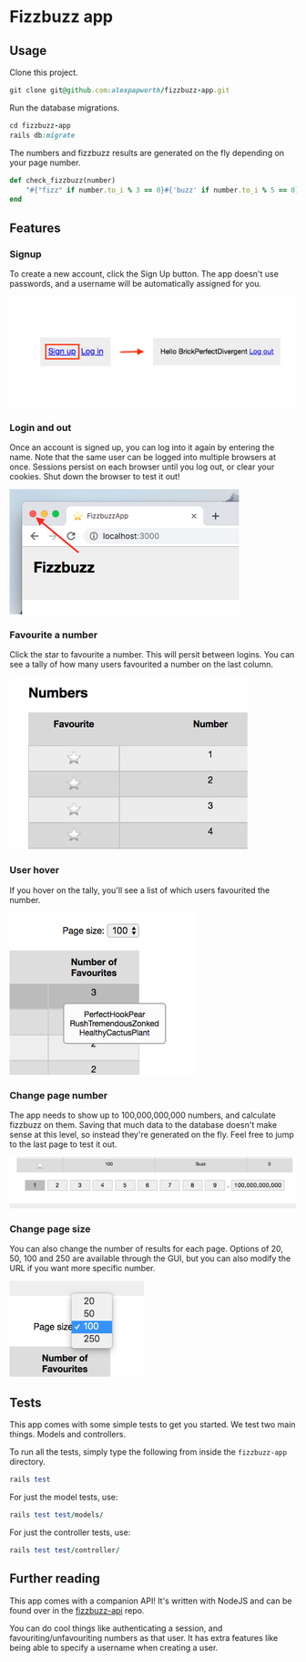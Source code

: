 # Fizzbuzz app

## Usage

Clone this project.

```ruby
git clone git@github.com:alexpapworth/fizzbuzz-app.git
```

Run the database migrations.

```ruby
cd fizzbuzz-app
rails db:migrate
```
The numbers and fizzbuzz results are generated on the fly depending on your page number.

```ruby
def check_fizzbuzz(number)
	"#{"fizz" if number.to_i % 3 == 0}#{'buzz' if number.to_i % 5 == 0}".capitalize
end
```


## Features

### Signup
To create a new account, click the Sign Up button. The app doesn't use passwords, and a username will be automatically assigned for you.

![Image of sign up action](public/readme/sign-up.png)

### Login and out
Once an account is signed up, you can log into it again by entering the name. Note that the same user can be logged into multiple browsers at once. Sessions persist on each browser until you log out, or clear your cookies. Shut down the browser to test it out!

![Image of browser shutdown](public/readme/close-browser.png)

### Favourite a number
Click the star to favourite a number. This will persit between logins. You can see a tally of how many users favourited a number on the last column.

![Animation of favouriting number](public/readme/favourite.gif)

### User hover
If you hover on the tally, you'll see a list of which users favourited the number.

![Image of hover tooltip](public/readme/users-who-favourited.png)

### Change page number

The app needs to show up to 100,000,000,000 numbers, and calculate fizzbuzz on them. Saving that much data to the database doesn't make sense at this level, so instead they're generated on the fly. Feel free to jump to the last page to test it out.

![Image of page number](public/readme/page-number.png)

### Change page size

You can also change the number of results for each page. Options of 20, 50, 100 and 250 are available through the GUI, but you can also modify the URL if you want more specific number.

![Image of page size](public/readme/page-size.png)

## Tests

This app comes with some simple tests to get you started. We test two main things. Models and controllers.

To run all the tests, simply type the following from inside the `fizzbuzz-app` directory.

```ruby
rails test
```

For just the model tests, use:

```ruby
rails test test/models/
```

For just the controller tests, use:

```ruby
rails test test/controller/
```

## Further reading

This app comes with a companion API! It's written with NodeJS and can be found over in the [fizzbuzz-api](https://github.com/alexpapworth/fizzbuzz-api) repo.

You can do cool things like authenticating a session, and favouriting/unfavouriting numbers as that user. It has extra features like being able to specify a username when creating a user.